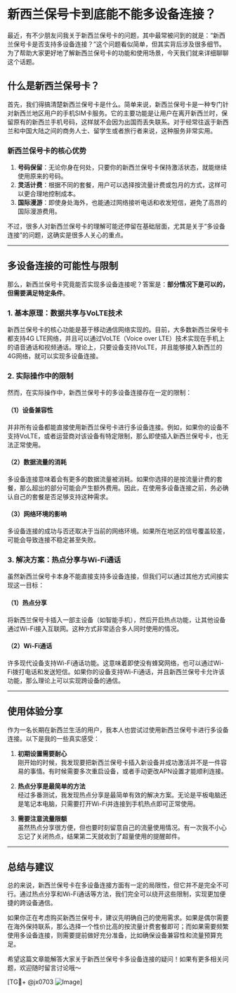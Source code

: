 # 新西兰保号卡到底能不能多设备连接？

最近，有不少朋友问我关于新西兰保号卡的问题，其中最常被问到的就是：“新西兰保号卡是否支持多设备连接？”这个问题看似简单，但其实背后涉及很多细节。为了帮助大家更好地了解新西兰保号卡的功能和使用场景，今天我们就来详细聊聊这个话题。

## 什么是新西兰保号卡？

首先，我们得搞清楚新西兰保号卡是什么。简单来说，新西兰保号卡是一种专门针对新西兰地区用户的手机SIM卡服务。它的主要功能是让用户在离开新西兰时，保留原有的新西兰手机号码，这样就不会因为出国而丢失联系。对于经常往返于新西兰和中国大陆之间的商务人士、留学生或者旅行者来说，这种服务非常实用。

### 新西兰保号卡的核心优势

1. **号码保留**：无论你身在何处，只要你的新西兰保号卡保持激活状态，就能继续使用原来的号码。
2. **灵活计费**：根据不同的套餐，用户可以选择按流量计费或包月的方式，这样可以更合理地控制成本。
3. **国际漫游**：即使身处海外，也能通过网络接听电话和收发短信，避免了高昂的国际漫游费用。

不过，很多人对新西兰保号卡的理解可能还停留在基础层面，尤其是关于“多设备连接”的问题，这确实是很多人关心的重点。

---

## 多设备连接的可能性与限制

那么，新西兰保号卡究竟能否实现多设备连接呢？答案是：**部分情况下是可以的，但需要满足特定条件**。

### 1. 基本原理：数据共享与VoLTE技术

新西兰保号卡的核心功能是基于移动通信网络实现的。目前，大多数新西兰保号卡都支持4G LTE网络，并且可以通过VoLTE（Voice over LTE）技术实现在手机上的语音通话和视频通话。理论上，只要设备支持VoLTE，并且能够接入新西兰的4G网络，就可以实现多设备连接。

### 2. 实际操作中的限制

然而，在实际操作中，新西兰保号卡的多设备连接存在一定的限制：

#### （1）设备兼容性
并非所有设备都能直接使用新西兰保号卡进行多设备连接。例如，如果你的设备不支持VoLTE，或者运营商对该设备有特定限制，那么即使插入新西兰保号卡，也无法正常使用。

#### （2）数据流量的消耗
多设备连接意味着会有更多的数据流量被消耗。如果你选择的是按流量计费的套餐，那么超出的部分可能会产生额外费用。因此，在使用多设备连接之前，务必确认自己的套餐是否足够支持这种需求。

#### （3）网络环境的影响
多设备连接的成功与否还取决于当前的网络环境。如果所在地区的信号覆盖较差，可能会导致连接不稳定甚至失败。

### 3. 解决方案：热点分享与Wi-Fi通话

虽然新西兰保号卡本身不能直接支持多设备连接，但我们可以通过其他方式间接实现这一目标：

#### （1）热点分享
将新西兰保号卡插入一部主设备（如智能手机），然后开启热点功能，让其他设备通过Wi-Fi接入互联网。这种方式非常适合多人同时使用的情况。

#### （2）Wi-Fi通话
许多现代设备支持Wi-Fi通话功能。这意味着即使没有蜂窝网络，也可以通过Wi-Fi拨打电话和发送短信。如果你的设备支持Wi-Fi通话，并且新西兰保号卡允许该功能，那么理论上可以实现跨设备的通信。

---

## 使用体验分享

作为一名长期在新西兰生活的用户，我本人也尝试过使用新西兰保号卡进行多设备连接。以下是我的一些真实感受：

1. **初期设置需要耐心**  
   刚开始的时候，我发现要把新西兰保号卡插入新设备并成功激活并不是一件容易的事情。有时候需要多次重启设备，或者手动更改APN设置才能顺利连接。

2. **热点分享是最简单的方法**  
   经过多番测试，我发现热点分享是最简单有效的解决方案。无论是平板电脑还是笔记本电脑，只需要打开Wi-Fi并连接到手机热点即可正常使用。

3. **需要注意流量限额**  
   虽然热点分享很方便，但也要时刻留意自己的流量使用情况。有一次我不小心忘记了关闭热点，结果第二天就收到了超量使用的提醒邮件。

---

## 总结与建议

总的来说，新西兰保号卡在多设备连接方面有一定的局限性，但它并不是完全不可行。通过热点分享和Wi-Fi通话等方法，我们完全可以绕开这些限制，实现更加便捷的跨设备通信。

如果你正在考虑购买新西兰保号卡，建议先明确自己的使用需求。如果是偶尔需要在海外保持联系，那么选择一个性价比高的按流量计费套餐即可；而如果需要频繁使用多设备连接，则需要提前做好充分准备，比如确保设备兼容性和流量预算充足。

希望这篇文章能解答大家关于新西兰保号卡多设备连接的疑问！如果有更多相关问题，欢迎随时留言讨论哦～

[TG💪+ @jx0703 ![Image](https://github.com/user-attachments/assets/dbca1d08-cadb-493c-b0ec-ad6f7a83f270)]